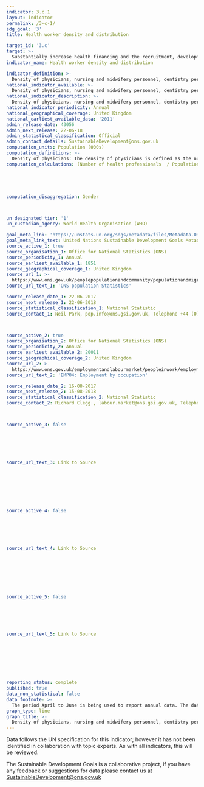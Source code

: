 ```yaml
---
indicator: 3.c.1
layout: indicator
permalink: /3-c-1/
sdg_goal: '3'
title: Health worker density and distribution

target_id: '3.c'
target: >-
  Substantially increase health financing and the recruitment, development, training and retention of the health workforce in developing countries, especially in least developed countries and small island developing States
indicator_name: Health worker density and distribution

indicator_definition: >-
  Density of physicians, nursing and midwifery personnel, dentistry personnel, and pharmaceutical personnel per 1,000 persons
national_indicator_available: >-
  Density of physicians, nursing and midwifery personnel, dentistry personnel, and pharmaceutical personnel per 1,000 persons
national_indicator_description: >-
  Density of physicians, nursing and midwifery personnel, dentistry personnel, and pharmaceutical personnel per 1,000 persons.
national_indicator_periodicity: Annual
national_geographical_coverage: United Kingdom
national_earliest_available_data: '2011'
admin_release_date: 43056
admin_next_release: 22-06-18
admin_statistical_classification: Official
admin_contact_details: SustainableDevelopment@ons.gov.uk
computation_units: Population (000s)
computation_definitions: >-
  Density of physicians: The density of physicians is defined as the number of physicians, including generalists and specialist medical practitioners per 1,000 population in the given national and/or subnational area. Density of nursing and midwifery personnel: The density of nursing and midwifery personnel is defined as the number of nursing and midwifery personnel per 1,000 population in the given national and/or subnational area. Density of dentistry personnel: The density of dentistry personnel is defined as the number of dentists, dental technician/assistants and related occupation personnel per 1,000 population in the given national and/or subnational area. Density of pharmaceutical personnel: The density of pharmaceutical personnel is defined as the number of pharmacists, pharmaceutical, technicians/assistants and related occupation personnel per 1,000 population in the given national and/or subnational area.
computation_calculations: (Number of health professionals  / Population) * 1,000





computation_disaggregation: Gender 



un_designated_tier: '1'
un_custodian_agency: World Health Organisation (WHO)

goal_meta_link: 'https://unstats.un.org/sdgs/metadata/files/Metadata-03-0C-01.pdf'
goal_meta_link_text: United Nations Sustainable Development Goals Metadata (PDF 207 KB)
source_active_1: true
source_organisation_1: Office for National Statistics (ONS)
source_periodicity_1: Annual
source_earliest_available_1: 1851
source_geographical_coverage_1: United Kingdom 
source_url_1: >-
  https://www.ons.gov.uk/peoplepopulationandcommunity/populationandmigration/populationestimates/datasets/populationestimatesforukenglandandwalesscotlandandnorthernireland
source_url_text_1: 'ONS population Statistics'

source_release_date_1: 22-06-2017
source_next_release_1: 22-06-2018
source_statistical_classification_1: National Statistic
source_contact_1: Neil Park, pop.info@ons.gsi.gov.uk, Telephone +44 (0)1329 444661



source_active_2: true
source_organisation_2: Office for National Statistics (ONS)
source_periodicity_2: Annual
source_earliest_available_2: 20011
source_geographical_coverage_2: United Kingdom 
source_url_2: >-
  https://www.ons.gov.uk/employmentandlabourmarket/peopleinwork/employmentandemployeetypes/datasets/employmentbyoccupationemp04
source_url_text_2: 'EMP04: Employment by occupation'

source_release_date_2: 16-08-2017
source_next_release_2: 15-08-2018
source_statistical_classification_2: National Statistic
source_contact_2: Richard Clegg , labour.market@ons.gsi.gov.uk, Telephone +44 (0)1633 455400



source_active_3: false






source_url_text_3: Link to Source








source_active_4: false






source_url_text_4: Link to Source








source_active_5: false






source_url_text_5: Link to Source








reporting_status: complete
published: true
data_non_statistical: false
data_footnote: >-
  The period April to June is being used to report annual data. The date on the X axis is the year at the start of the period
graph_type: line
graph_title: >-
  Density of physicians, nursing and midwifery personnel, dentistry personnel, and pharmaceutical personnel per 1,000 persons.
---
```

Data follows the UN specification for this indicator; however it has not been identified in collaboration with topic experts. As with all indicators, this will be reviewed.
  
The Sustainable Development Goals is a collaborative project, if you have any feedback or suggestions for data please contact us at <SustainableDevelopment@ons.gov.uk>


